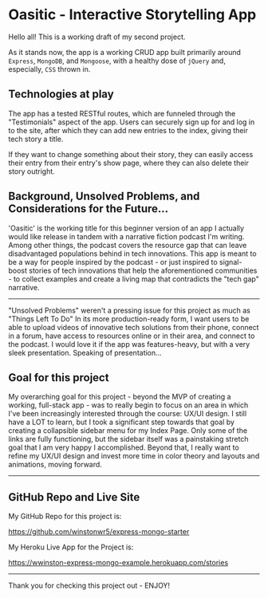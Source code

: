 # Oasitic - Interactive Storytelling App


Hello all! This is a working draft of my second project.

As it stands now, the app is a working CRUD app built primarily around `Express`, `MongoDB`, and `Mongoose`, with a healthy dose of `jQuery` and, especially, `CSS` thrown in.

## Technologies at play


The app has a tested RESTful routes, which are funneled through the "Testimonials" aspect of the app. Users can securely sign up for and log in to the site, after which they can add new entries to the index, giving their tech story a title.

If they want to change something about their story, they can easily access their entry from their entry's show page, where they can also delete their story outright.

## Background, Unsolved Problems, and Considerations for the Future...

'Oasitic' is the working title for this beginner version of an app I actually would like release in tandem with a narrative fiction podcast I'm writing. Among other things, the podcast covers the resource gap that can leave disadvantaged populations behind in tech innovations. This app is meant to be a way for people inspired by the podcast - or just inspired to signal-boost stories of tech innovations that help the aforementioned communities - to collect examples and create a living map that contradicts the "tech gap" narrative.

---

"Unsolved Problems" weren't a pressing issue for this project as much as "Things Left To Do" In its more production-ready form, I want users to be able to upload videos of innovative tech solutions from their phone, connect in a forum, have access to resources online or in their area, and connect to the podcast. I would love it if the app was features-heavy, but with a very sleek presentation. Speaking of presentation...

## Goal for this project

My overarching goal for this project - beyond the MVP of creating a working, full-stack app - was to really begin to focus on an area in which I've been increasingly interested through the course: UX/UI design. I still have a LOT to learn, but I took a significant step towards that goal by creating a collapsible sidebar menu for my Index Page. Only some of the links are fully functioning, but the sidebar itself was a painstaking stretch goal that I am very happy I accomplished. Beyond that, I really want to refine my UX/UI design and invest more time in color theory and layouts and animations, moving forward.

---

## GitHub Repo and Live Site

My GitHub Repo for this project is:

https://github.com/winstonwr5/express-mongo-starter

My Heroku Live App for the Project is:

https://wwinston-express-mongo-example.herokuapp.com/stories

---

Thank you for checking this project out - ENJOY!
